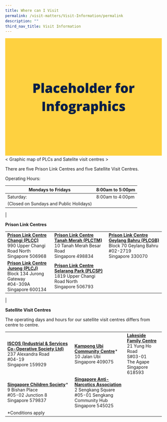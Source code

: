```yaml
---
title: Where can I Visit
permalink: /visit-matters/Visit-Information/permalink
description: ""
third_nav_title: Visit Information
---
```

![](/images/Placeholder%20for%20Info.jpg)
< Graphic map of PLCs and Satelite visit centres >

There are five Prison Link Centres and five Satellite Visit Centres.

Operating Hours:

| Mondays to Fridays| 	8:00am to 5:00pm |
| -------- | -------- | 
| Saturday:    | 8:00am to 4:00pm   | 
| (Closed on Sundays and Public Holidays)|  |
|

**Prison Link Centres**

||||
| -------- | -------- | -------- |
|**[Prison Link Centre Changi (PLCC)](http://www.onemap.gov.sg/main/v2/?lat=1.35866557661503&lng=103.970054202183)**<br>990 Upper Changi Road North<br>Singapore 506968|**[Prison Link Centre Tanah Merah (PLCTM)](http://www.onemap.gov.sg/main/v2/?lat=1.35967751759632&lng=103.97332407933)**<br>10 Tanah Merah Besar Road<br>Singapore 498834|**[Prison Link Centre Geylang Bahru (PLCGB)](http://www.onemap.gov.sg/main/v2/?lat=1.32188556952378&lng=103.870318564881)**<br>Block 70 Geylang Bahru<br>#02-2719<br>Singapore 330070|
|**[Prison Link Centre Jurong (PLCJ)](http://www.onemap.gov.sg/main/v2/?lat=1.33399413849743&lng=103.738819152518)**<br>Block 134 Jurong Gateway<br>#04-309A<br>Singapore 600134|**[Prison Link Centre Selarang Park (PLCSP)](http://www.onemap.gov.sg/main/v2/?lat=1.36937610158501&lng=103.977673721075)**<br>1819 Upper Changi Road North<br>Singapore 506793||
|

**Satellite Visit Centres**

The operating days and hours for our satellite visit centres differs from centre to centre.

||||
| -------- | -------- | -------- |
|**[ISCOS (Industrial & Services Co-Operative Society Ltd)](http://www.onemap.gov.sg/main/v2/?lat=1.29116199685322&lng=103.813829859248)**<br>237 Alexandra Road<br>#04-19 <br>Singapore 159929| **[Kampong Ubi Community Centre](http://www.onemap.gov.sg/main/v2/?lat=1.31784644102688&lng=103.900750123561)***<br>10 Jalan Ubi<br>Singapore 409075|**[Lakeside Family Centre](http://www.onemap.gov.sg/main/v2/?lat=1.32695561107155&lng=103.724653192266)**<br>21 Yung Ho Road<br>S#03-01<br>The Agape<br>Singapore 618593|
|**[Singapore Children Society](http://www.onemap.gov.sg/main/v2/?lat=1.3504812534505&lng=103.848760473211)***<br>9 Bishan Place<br>#05-02 Junction 8<br>Singapore 579837|**[Singapore Anti-Narcotics Association](http://www.onemap.gov.sg/main/v2/?lat=1.39272027516124&lng=103.894082276154)**<br>2 Sengkang Square<br>#05-01 Sengkang Community Hub<br>Singapore 545025||
|*Conditions apply|||